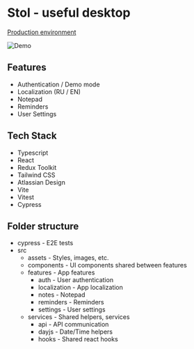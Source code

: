 # Stol - useful desktop

[Production environment](https://stol.zhilin.app/)

![Demo](http://g.recordit.co/PkivSz6u9r.gif)

## Features

- Authentication / Demo mode
- Localization (RU / EN)
- Notepad
- Reminders
- User Settings

## Tech Stack

- Typescript
- React
- Redux Toolkit
- Tailwind CSS
- Atlassian Design
- Vite
- Vitest
- Cypress

## Folder structure

- cypress - E2E tests
- src
  - assets - Styles, images, etc.
  - components - UI components shared between features
  - features - App features
    - auth - User authentication
    - localization - App localization
    - notes - Notepad
    - reminders - Reminders
    - settings - User settings
  - services - Shared helpers, services
    - api - API communication
    - dayjs - Date/Time helpers
    - hooks - Shared react hooks
